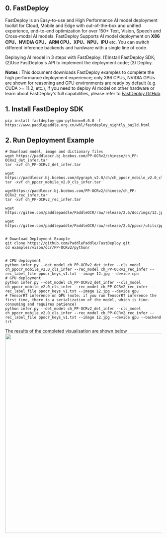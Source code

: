 ## 0. FastDeploy

FastDeploy is an Easy-to-use and High Performance AI model deployment toolkit for Cloud, Mobile and Edge with out-of-the-box and unified experience, end-to-end optimization for over 150+ Text, Vision, Speech and Cross-modal AI models. FastDeploy Supports AI model deployment on
**X86 CPU、NVIDIA GPU、ARM CPU、XPU、NPU、IPU** etc. You can switch different inference backends and hardware with a single line of code.

Deploying AI model in 3 steps with FastDeploy: (1)Install FastDeploy SDK;  (2)Use FastDeploy's API to implement the deployment code;  (3) Deploy.

**Notes** : This document downloads FastDeploy examples to complete the high performance deployment experience; only X86 CPUs, NVIDIA GPUs are shown for reasoning and GPU environments are ready by default (e.g. CUDA >= 11.2, etc.), if you need to deploy AI model on other hardware or learn about FastDeploy's full capabilities, please refer to [FastDeploy GitHub](https://github.com/PaddlePaddle/FastDeploy).

## 1. Install FastDeploy SDK
```
pip install fastdeploy-gpu-python==0.0.0 -f https://www.paddlepaddle.org.cn/whl/fastdeploy_nightly_build.html
```
## 2. Run Deployment Example
```
# Download model, image and dictionary files
wget https://paddleocr.bj.bcebos.com/PP-OCRv2/chinese/ch_PP-OCRv2_det_infer.tar
tar -xvf ch_PP-OCRv2_det_infer.tar

wget https://paddleocr.bj.bcebos.com/dygraph_v2.0/ch/ch_ppocr_mobile_v2.0_cls_infer.tar
tar -xvf ch_ppocr_mobile_v2.0_cls_infer.tar

wgethttps://paddleocr.bj.bcebos.com/PP-OCRv2/chinese/ch_PP-OCRv2_rec_infer.tar
tar -xvf ch_PP-OCRv2_rec_infer.tar

wget https://gitee.com/paddlepaddle/PaddleOCR/raw/release/2.6/doc/imgs/12.jpg

wget https://gitee.com/paddlepaddle/PaddleOCR/raw/release/2.6/ppocr/utils/ppocr_keys_v1.txt


# Download Deployment Example
git clone https://github.com/PaddlePaddle/FastDeploy.git
cd examples/vison/ocr/PP-OCRv2/python/


# CPU deployment
python infer.py --det_model ch_PP-OCRv2_det_infer --cls_model ch_ppocr_mobile_v2.0_cls_infer --rec_model ch_PP-OCRv2_rec_infer --rec_label_file ppocr_keys_v1.txt --image 12.jpg --device cpu
# GPU deployment
python infer.py --det_model ch_PP-OCRv2_det_infer --cls_model ch_ppocr_mobile_v2.0_cls_infer --rec_model ch_PP-OCRv2_rec_infer --rec_label_file ppocr_keys_v1.txt --image 12.jpg --device gpu
# TensorRT inference on GPU (note: if you run TensorRT inference the first time, there is a serialization of the model, which is time-consuming and requires patience)
python infer.py --det_model ch_PP-OCRv2_det_infer --cls_model ch_ppocr_mobile_v2.0_cls_infer --rec_model ch_PP-OCRv2_rec_infer --rec_label_file ppocr_keys_v1.txt --image 12.jpg --device gpu --backend trt
```

The results of the completed visualisation are shown below
<img width="640" src="https://user-images.githubusercontent.com/109218879/185826024-f7593a0c-1bd2-4a60-b76c-15588484fa08.jpg">